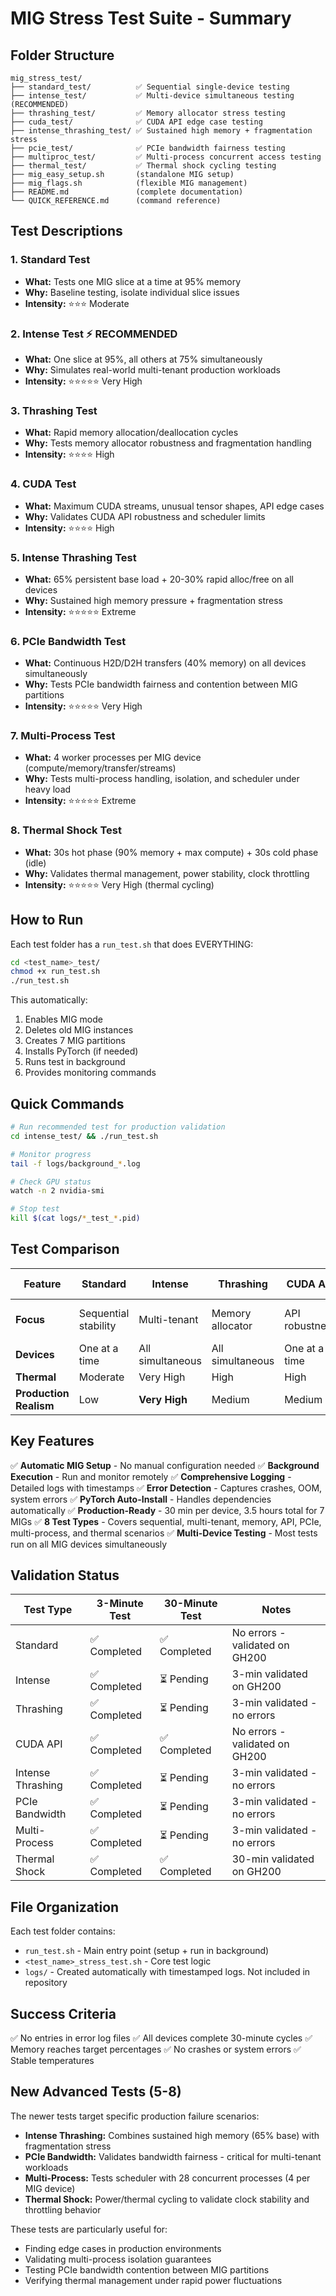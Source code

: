 # MIG Stress Test Suite - Summary

## Folder Structure

```
mig_stress_test/
├── standard_test/          ✅ Sequential single-device testing
├── intense_test/           ✅ Multi-device simultaneous testing (RECOMMENDED)
├── thrashing_test/         ✅ Memory allocator stress testing
├── cuda_test/              ✅ CUDA API edge case testing
├── intense_thrashing_test/ ✅ Sustained high memory + fragmentation stress
├── pcie_test/              ✅ PCIe bandwidth fairness testing
├── multiproc_test/         ✅ Multi-process concurrent access testing
├── thermal_test/           ✅ Thermal shock cycling testing
├── mig_easy_setup.sh       (standalone MIG setup)
├── mig_flags.sh            (flexible MIG management)
├── README.md               (complete documentation)
└── QUICK_REFERENCE.md      (command reference)
```

## Test Descriptions

### 1. Standard Test
- **What:** Tests one MIG slice at a time at 95% memory
- **Why:** Baseline testing, isolate individual slice issues
- **Intensity:** ⭐⭐⭐ Moderate

### 2. Intense Test ⚡ **RECOMMENDED**
- **What:** One slice at 95%, all others at 75% simultaneously
- **Why:** Simulates real-world multi-tenant production workloads
- **Intensity:** ⭐⭐⭐⭐⭐ Very High

### 3. Thrashing Test
- **What:** Rapid memory allocation/deallocation cycles
- **Why:** Tests memory allocator robustness and fragmentation handling
- **Intensity:** ⭐⭐⭐⭐ High

### 4. CUDA Test
- **What:** Maximum CUDA streams, unusual tensor shapes, API edge cases
- **Why:** Validates CUDA API robustness and scheduler limits
- **Intensity:** ⭐⭐⭐⭐ High

### 5. Intense Thrashing Test
- **What:** 65% persistent base load + 20-30% rapid alloc/free on all devices
- **Why:** Sustained high memory pressure + fragmentation stress
- **Intensity:** ⭐⭐⭐⭐⭐ Extreme

### 6. PCIe Bandwidth Test
- **What:** Continuous H2D/D2H transfers (40% memory) on all devices simultaneously
- **Why:** Tests PCIe bandwidth fairness and contention between MIG partitions
- **Intensity:** ⭐⭐⭐⭐⭐ Very High

### 7. Multi-Process Test
- **What:** 4 worker processes per MIG device (compute/memory/transfer/streams)
- **Why:** Tests multi-process handling, isolation, and scheduler under heavy load
- **Intensity:** ⭐⭐⭐⭐⭐ Extreme

### 8. Thermal Shock Test
- **What:** 30s hot phase (90% memory + max compute) + 30s cold phase (idle)
- **Why:** Validates thermal management, power stability, clock throttling
- **Intensity:** ⭐⭐⭐⭐⭐ Very High (thermal cycling)

## How to Run

Each test folder has a `run_test.sh` that does EVERYTHING:

```bash
cd <test_name>_test/
chmod +x run_test.sh
./run_test.sh
```

This automatically:
1. Enables MIG mode
2. Deletes old MIG instances
3. Creates 7 MIG partitions
4. Installs PyTorch (if needed)
5. Runs test in background
6. Provides monitoring commands

## Quick Commands

```bash
# Run recommended test for production validation
cd intense_test/ && ./run_test.sh

# Monitor progress
tail -f logs/background_*.log

# Check GPU status
watch -n 2 nvidia-smi

# Stop test
kill $(cat logs/*_test_*.pid)
```

## Test Comparison

| Feature | Standard | Intense | Thrashing | CUDA API | Intense Thrashing | PCIe | Multi-Process | Thermal |
|---------|----------|---------|-----------|----------|-------------------|------|---------------|---------|
| **Focus** | Sequential stability | Multi-tenant | Memory allocator | API robustness | Sustained pressure | Bandwidth fairness | Multi-process isolation | Thermal mgmt |
| **Devices** | One at a time | All simultaneous | All simultaneous | One at a time | **All simultaneous** | **All simultaneous** | **All simultaneous** | **All simultaneous** |
| **Thermal** | Moderate | Very High | High | High | **Extreme** | **Very High** | **Extreme** | **Very High** |
| **Production Realism** | Low | **Very High** | Medium | Medium | **Very High** | **Very High** | **Very High** | **High** |

## Key Features

✅ **Automatic MIG Setup** - No manual configuration needed
✅ **Background Execution** - Run and monitor remotely
✅ **Comprehensive Logging** - Detailed logs with timestamps
✅ **Error Detection** - Captures crashes, OOM, system errors
✅ **PyTorch Auto-Install** - Handles dependencies automatically
✅ **Production-Ready** - 30 min per device, 3.5 hours total for 7 MIGs
✅ **8 Test Types** - Covers sequential, multi-tenant, memory, API, PCIe, multi-process, and thermal scenarios
✅ **Multi-Device Testing** - Most tests run on all MIG devices simultaneously

## Validation Status

| Test Type | 3-Minute Test | 30-Minute Test | Notes |
|-----------|---------------|----------------|-------|
| Standard | ✅ Completed | ✅ Completed | No errors - validated on GH200 |
| Intense | ✅ Completed | ⏳ Pending | 3-min validated on GH200 |
| Thrashing | ✅ Completed | ⏳ Pending | 3-min validated - no errors |
| CUDA API | ✅ Completed | ✅ Completed | No errors - validated on GH200 |
| Intense Thrashing | ✅ Completed | ⏳ Pending | 3-min validated - no errors |
| PCIe Bandwidth | ✅ Completed | ⏳ Pending | 3-min validated - no errors |
| Multi-Process | ✅ Completed | ⏳ Pending | 3-min validated - no errors |
| Thermal Shock | ✅ Completed | ✅ Completed | 30-min validated on GH200 |

## File Organization

Each test folder contains:
- `run_test.sh` - Main entry point (setup + run in background)
- `<test_name>_stress_test.sh` - Core test logic
- `logs/` - Created automatically with timestamped logs. Not included in repository

## Success Criteria

✅ No entries in error log files
✅ All devices complete 30-minute cycles
✅ Memory reaches target percentages
✅ No crashes or system errors
✅ Stable temperatures

## New Advanced Tests (5-8)

The newer tests target specific production failure scenarios:

- **Intense Thrashing:** Combines sustained high memory (65% base) with fragmentation stress
- **PCIe Bandwidth:** Validates bandwidth fairness - critical for multi-tenant workloads
- **Multi-Process:** Tests scheduler with 28 concurrent processes (4 per MIG device)
- **Thermal Shock:** Power/thermal cycling to validate clock stability and throttling behavior

These tests are particularly useful for:
- Finding edge cases in production environments
- Validating multi-process isolation guarantees
- Testing PCIe bandwidth contention between MIG partitions
- Verifying thermal management under rapid power fluctuations